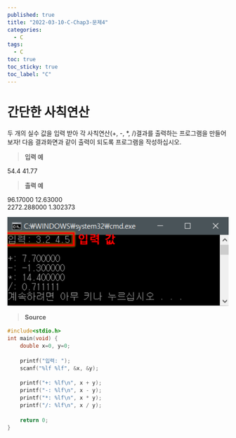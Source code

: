 ```yaml
---
published: true
title: "2022-03-10-C-Chap3-문제4"
categories:
  - C
tags:
  - C
toc: true
toc_sticky: true
toc_label: "C"
---
```


# 간단한 사칙연산

두 개의 실수 값을 입력 받아 각 사칙연산(+, -, \*, /)결과를 출력하는 프로그램을 만들어 보자! 다음 결과화면과 같이 출력이 되도록 프로그램을 작성하십시오.

> **입력 예**

54.4 41.77

> **출력 예**

96.17000 12.63000  
2272.288000 1.302373

![image](https://github.com/222SeungHyun/222SeungHyun.github.io/blob/master/_images/%EA%B8%B0%EC%B4%88%ED%94%84%EB%A1%9C%EA%B7%B8%EB%9E%98%EB%B0%8D%203%EC%9E%A5%20%EC%8B%A4%EC%8A%B5-%EB%AC%B8%EC%A0%9C4.png?raw=true)

> **Source**

```c
#include<stdio.h>
int main(void) {
	double x=0, y=0;

	printf("입력: ");
	scanf("%lf %lf", &x, &y);

	printf("+: %lf\n", x + y);
	printf("-: %lf\n", x - y);
	printf("*: %lf\n", x * y);
	printf("/: %lf\n", x / y);

	return 0;
}
```
